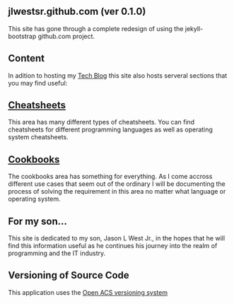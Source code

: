 ## jlwestsr.github.com (ver 0.1.0)

This site has gone through a complete redesign of using the jekyll-bootstrap 
github.com project.

## Content

In adition to hosting my [Tech Blog](http://jlwestrs.com/) this site also 
hosts serveral sections that you may find useful:

## [Cheatsheets](http://jlwestsr.com/cheatsheets/)

This area has many different types of cheatsheets. You can find cheatsheets 
for different programming languages as well as operating system cheatsheets.

## [Cookbooks](http://jlwestsr.com/cookbooks/)

The cookbooks area has something for everything. As I come accross different use
cases that seem out of the ordinary I will be documenting the process of solving
 the requirement in this area no matter what language or operating system.

## For my son...

This site is dedicated to my son, Jason L West Jr., in the hopes that he will find
this information useful as he continues his journey into the realm of programming 
and the IT industry.

## Versioning of Source Code

This application uses the [Open ACS versioning system](http://openacs.org/doc/eng-standards-versioning.html)